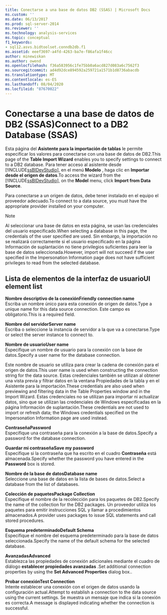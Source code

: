 ```yaml
---
title: Conectarse a una base de datos DB2 (SSAS) | Microsoft Docs
ms.custom: ''
ms.date: 06/13/2017
ms.prod: sql-server-2014
ms.reviewer: ''
ms.technology: analysis-services
ms.topic: conceptual
f1_keywords:
- sql12.asvs.bidtoolset.conndb2db.f1
ms.assetid: eeef3697-a4fd-4263-ba7e-f86afa1f46cc
author: minewiskan
ms.author: owend
ms.openlocfilehash: f36a583956c1fe75bb0a6acd827d083a6c7562f3
ms.sourcegitcommit: ad4d92dce894592a259721a1571b1d8736abacdb
ms.translationtype: MT
ms.contentlocale: es-ES
ms.lasthandoff: 08/04/2020
ms.locfileid: "87670022"
---
```

# <a name="connect-to-a-db2-database-ssas"></a><span data-ttu-id="185df-102">Conectarse a una base de datos de DB2 (SSAS)</span><span class="sxs-lookup"><span data-stu-id="185df-102">Connect to a DB2 Database (SSAS)</span></span>
  <span data-ttu-id="185df-103">Esta página del **Asistente para la importación de tablas** le permite especificar los valores para conectarse con una base de datos de DB2.</span><span class="sxs-lookup"><span data-stu-id="185df-103">This page of the **Table Import Wizard** enables you to specify settings to connect to a DB2 database.</span></span> <span data-ttu-id="185df-104">Para tener acceso al asistente desde [!INCLUDE[ssBIDevStudio](../includes/ssbidevstudio-md.md)], en el menú **Modelo** , haga clic en **Importar desde el origen de datos**.</span><span class="sxs-lookup"><span data-stu-id="185df-104">To access the wizard from the [!INCLUDE[ssBIDevStudio](../includes/ssbidevstudio-md.md)], on the **Model** menu, click **Import from Data Source**.</span></span>  
  
 <span data-ttu-id="185df-105">Para conectarse a un origen de datos, debe tener instalado en el equipo el proveedor adecuado.</span><span class="sxs-lookup"><span data-stu-id="185df-105">To connect to a data source, you must have the appropriate provider installed on your computer.</span></span>  
  
> [!NOTE]  
>  <span data-ttu-id="185df-106">Al seleccionar una base de datos en esta página, se usan las credenciales del usuario especificado.</span><span class="sxs-lookup"><span data-stu-id="185df-106">When selecting a database in this page, the credentials of the user specified are used.</span></span> <span data-ttu-id="185df-107">Sin embargo, la importación no se realizará correctamente si el usuario especificado en la página Información de suplantación no tiene privilegios suficientes para leer la base de datos seleccionada.</span><span class="sxs-lookup"><span data-stu-id="185df-107">However, import will not succeed if the user specified in the Impersonation Information page does not have sufficient privileges to read from the selected database.</span></span>  
  
## <a name="ui-element-list"></a><span data-ttu-id="185df-108">Lista de elementos de la interfaz de usuario</span><span class="sxs-lookup"><span data-stu-id="185df-108">UI element list</span></span>  
 <span data-ttu-id="185df-109">**Nombre descriptivo de la conexión**</span><span class="sxs-lookup"><span data-stu-id="185df-109">**Friendly connection name**</span></span>  
 <span data-ttu-id="185df-110">Escriba un nombre único para esta conexión de origen de datos.</span><span class="sxs-lookup"><span data-stu-id="185df-110">Type a unique name for this data source connection.</span></span> <span data-ttu-id="185df-111">Este campo es obligatorio.</span><span class="sxs-lookup"><span data-stu-id="185df-111">This is a required field.</span></span>  
  
 <span data-ttu-id="185df-112">**Nombre del servidor**</span><span class="sxs-lookup"><span data-stu-id="185df-112">**Server name**</span></span>  
 <span data-ttu-id="185df-113">Escriba o seleccione la instancia de servidor a la que va a conectarse.</span><span class="sxs-lookup"><span data-stu-id="185df-113">Type or select the server instance to connect to.</span></span>  
  
 <span data-ttu-id="185df-114">**Nombre de usuario**</span><span class="sxs-lookup"><span data-stu-id="185df-114">**User name**</span></span>  
 <span data-ttu-id="185df-115">Especifique un nombre de usuario para la conexión con la base de datos.</span><span class="sxs-lookup"><span data-stu-id="185df-115">Specify a user name for the database connection.</span></span>  
  
 <span data-ttu-id="185df-116">Este nombre de usuario se utiliza para crear la cadena de conexión para el origen de datos.</span><span class="sxs-lookup"><span data-stu-id="185df-116">This user name is used when constructing the connection string for the data source.</span></span> <span data-ttu-id="185df-117">Estas credenciales también se utilizan al obtener una vista previa y filtrar datos en la ventana Propiedades de la tabla y en el Asistente para la importación.</span><span class="sxs-lookup"><span data-stu-id="185df-117">These credentials are also used when previewing and filtering data in the Table Properties window and in the Import Wizard.</span></span> <span data-ttu-id="185df-118">Estas credenciales no se utilizan para importar ni actualizar datos, sino que se utilizan las credenciales de Windows especificadas en la página Información de suplantación.</span><span class="sxs-lookup"><span data-stu-id="185df-118">These credentials are not used to import or refresh data; the Windows credentials specified on the Impersonation Information page are used instead.</span></span>  
  
 <span data-ttu-id="185df-119">**Contraseña**</span><span class="sxs-lookup"><span data-stu-id="185df-119">**Password**</span></span>  
 <span data-ttu-id="185df-120">Especifique una contraseña para la conexión a la base de datos.</span><span class="sxs-lookup"><span data-stu-id="185df-120">Specify a password for the database connection.</span></span>  
  
 <span data-ttu-id="185df-121">**Guardar mi contraseña**</span><span class="sxs-lookup"><span data-stu-id="185df-121">**Save my password**</span></span>  
 <span data-ttu-id="185df-122">Especifique si la contraseña que ha escrito en el cuadro **Contraseña** está almacenada.</span><span class="sxs-lookup"><span data-stu-id="185df-122">Specify whether the password you have entered in the **Password** box is stored.</span></span>  
  
 <span data-ttu-id="185df-123">**Nombre de la base de datos**</span><span class="sxs-lookup"><span data-stu-id="185df-123">**Database name**</span></span>  
 <span data-ttu-id="185df-124">Seleccione una base de datos en la lista de bases de datos.</span><span class="sxs-lookup"><span data-stu-id="185df-124">Select a database from the list of databases.</span></span>  
  
 <span data-ttu-id="185df-125">**Colección de paquetes**</span><span class="sxs-lookup"><span data-stu-id="185df-125">**Package Collection**</span></span>  
 <span data-ttu-id="185df-126">Especifique el nombre de la recolección para los paquetes de DB2.</span><span class="sxs-lookup"><span data-stu-id="185df-126">Specify the name of the collection for the DB2 packages.</span></span> <span data-ttu-id="185df-127">Un proveedor utiliza los paquetes para emitir instrucciones SQL y llamar a procedimientos almacenados.</span><span class="sxs-lookup"><span data-stu-id="185df-127">A provider uses packages to issue SQL statements and call stored procedures.</span></span>  
  
 <span data-ttu-id="185df-128">**Esquema predeterminado**</span><span class="sxs-lookup"><span data-stu-id="185df-128">**Default Schema**</span></span>  
 <span data-ttu-id="185df-129">Especifique el nombre del esquema predeterminado para la base de datos seleccionada.</span><span class="sxs-lookup"><span data-stu-id="185df-129">Specify the name of the default schema for the selected database.</span></span>  
  
 <span data-ttu-id="185df-130">**Avanzadas**</span><span class="sxs-lookup"><span data-stu-id="185df-130">**Advanced**</span></span>  
 <span data-ttu-id="185df-131">Establezca las propiedades de conexión adicionales mediante el cuadro de diálogo **establecer propiedades avanzadas** .</span><span class="sxs-lookup"><span data-stu-id="185df-131">Set additional connection properties by using the **Set Advanced Properties** dialog box..</span></span>  
  
 <span data-ttu-id="185df-132">**Probar conexión**</span><span class="sxs-lookup"><span data-stu-id="185df-132">**Test Connection**</span></span>  
 <span data-ttu-id="185df-133">Intente establecer una conexión con el origen de datos usando la configuración actual.</span><span class="sxs-lookup"><span data-stu-id="185df-133">Attempt to establish a connection to the data source using the current settings.</span></span> <span data-ttu-id="185df-134">Se muestra un mensaje que indica si la conexión es correcta.</span><span class="sxs-lookup"><span data-stu-id="185df-134">A message is displayed indicating whether the connection is successful.</span></span>  
  
  
